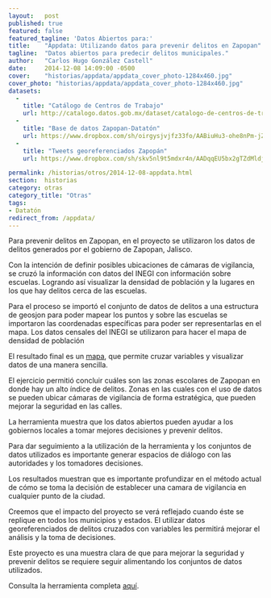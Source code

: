 ```yaml
---
layout:   post
published: true
featured: false
featured_tagline: 'Datos Abiertos para:'
title:    "Appdata: Utilizando datos para prevenir delitos en Zapopan"
tagline:  "Datos abiertos para predecir delitos municipales."
author:   "Carlos Hugo González Castell"
date:     2014-12-08 14:09:00 -0500
cover:    "historias/appdata/appdata_cover_photo-1284x460.jpg"
cover_photo: "historias/appdata/appdata_cover_photo-1284x460.jpg"
datasets:
  -
    title: "Catálogo de Centros de Trabajo"
    url: http://catalogo.datos.gob.mx/dataset/catalogo-de-centros-de-trabajo
  -
    title: "Base de datos Zapopan-Datatón"
    url: https://www.dropbox.com/sh/oirgysjvjfz33fo/AABiuHu3-ohe8nPm-jZFqQn4a
  -
    title: "Tweets georeferenciados Zapopán"
    url: https://www.dropbox.com/sh/skv5nl9t5mdxr4n/AADqqEU5bx2gTZdMldjdvLfVa

permalink: /historias/otros/2014-12-08-appdata.html
section:  historias
category: otras
category_title: "Otras"
tags:
- Datatón
redirect_from: /appdata/
---
```


Para  prevenir delitos en Zapopan, en el proyecto se utilizaron los datos de delitos generados por el gobierno de Zapopan, Jalisco.

Con la intención de definir posibles ubicaciones de cámaras de vigilancia, se cruzó la información con datos del INEGI con información sobre escuelas. Logrando así visualizar la densidad de población y la lugares en los que hay delitos cerca de las escuelas. 

Para el proceso se importó el conjunto de datos de delitos a una estructura de geosjon para poder mapear los puntos y sobre las escuelas se importaron las coordenadas específicas para poder ser representarlas en el mapa. Los datos censales del INEGI se utilizaron para hacer el mapa de densidad de población

El resultado final es un [mapa](http://zapopan.appdata.mx "Sitio de Zapopan Appdata"), que permite cruzar variables y visualizar datos de una manera sencilla. 

El ejercicio permitió concluir cuáles son las zonas escolares de Zapopan en donde hay un alto índice de delitos. Zonas en las cuales con el uso de datos se pueden ubicar cámaras de vigilancia de forma estratégica, que pueden mejorar la seguridad en las calles. 

La herramienta muestra que los datos abiertos pueden ayudar a los gobiernos locales a tomar mejores decisiones y prevenir delitos.

Para dar seguimiento a la utilización de la herramienta y los conjuntos de datos utilizados es importante generar espacios de diálogo con las autoridades y los tomadores decisiones.

Los resultados muestran que es importante profundizar en el método actual de cómo se toma la decisión de establecer una camara de vigilancia en cualquier punto de la ciudad. 

Creemos que el impacto del proyecto se verá reflejado cuando éste se replique en todos los municipios y estados. El utilizar datos georeferenciados de delitos cruzados con variables les permitirá mejorar el análisis y la toma de decisiones. 

Este proyecto es una muestra clara de que para mejorar la seguridad y prevenir delitos se requiere seguir alimentando los conjuntos de datos utilizados. 

Consulta la herramienta completa [aquí](http://zapopan.appdata.mx "Sitio de Zapopan Appdata").
